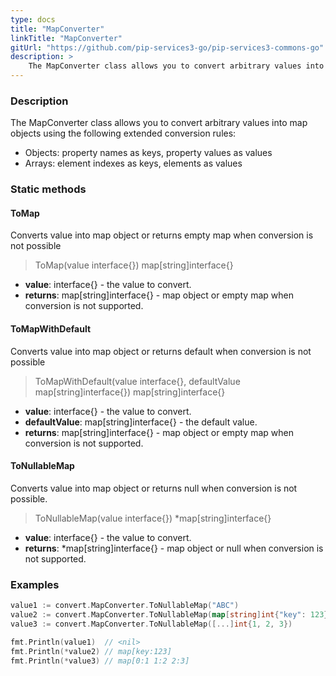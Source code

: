 ```yaml
---
type: docs
title: "MapConverter"
linkTitle: "MapConverter"
gitUrl: "https://github.com/pip-services3-go/pip-services3-commons-go"
description: > 
    The MapConverter class allows you to convert arbitrary values into map objects using extended conversion rules.
---
```


### Description
The MapConverter class allows you to convert arbitrary values into map objects using the following extended conversion rules:

- Objects: property names as keys, property values as values   
- Arrays: element indexes as keys, elements as values

### Static methods

#### ToMap
Converts value into map object or returns empty map when conversion is not possible

> ToMap(value interface{}) map[string]interface{}

- **value**: interface{} - the value to convert.
- **returns**: map[string]interface{} - map object or empty map when conversion is not supported.

#### ToMapWithDefault
Converts value into map object or returns default when conversion is not possible

> ToMapWithDefault(value interface{}, defaultValue map[string]interface{}) map[string]interface{}

- **value**: interface{} - the value to convert.
- **defaultValue**: map[string]interface{} - the default value.
- **returns**: map[string]interface{} - map object or empty map when conversion is not supported.

#### ToNullableMap
Converts value into map object or returns null when conversion is not possible.

> ToNullableMap(value interface{}) *map[string]interface{}

- **value**: interface{} - the value to convert.
- **returns**: *map[string]interface{} - map object or null when conversion is not supported.


### Examples

```go
value1 := convert.MapConverter.ToNullableMap("ABC")
value2 := convert.MapConverter.ToNullableMap(map[string]int{"key": 123})
value3 := convert.MapConverter.ToNullableMap([...]int{1, 2, 3})

fmt.Println(value1)  // <nil>
fmt.Println(*value2) // map[key:123]
fmt.Println(*value3) // map[0:1 1:2 2:3]

```
